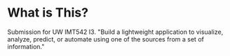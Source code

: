 # What is This?
Submission for UW IMT542 I3. "Build a lightweight application to visualize, analyze, predict, or automate using one of the sources from a set of information."

